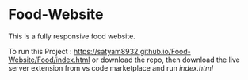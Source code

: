 # Food-Website
This is a fully responsive food website.


To run this Project :
https://satyam8932.github.io/Food-Website/Food/index.html or download the repo, then download the live server extension from vs code marketplace and run *index.html*
